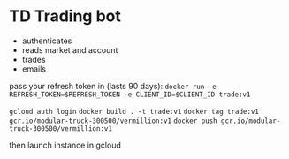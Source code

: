 # TD Trading bot

* authenticates
* reads market and account
* trades
* emails

pass your refresh token in (lasts 90 days): `docker run -e REFRESH_TOKEN=$REFRESH_TOKEN -e CLIENT_ID=$CLIENT_ID trade:v1`


`gcloud auth login`
`docker build . -t trade:v1`
`docker tag trade:v1 gcr.io/modular-truck-300500/vermillion:v1`
`docker push gcr.io/modular-truck-300500/vermillion:v1`

then launch instance in gcloud
